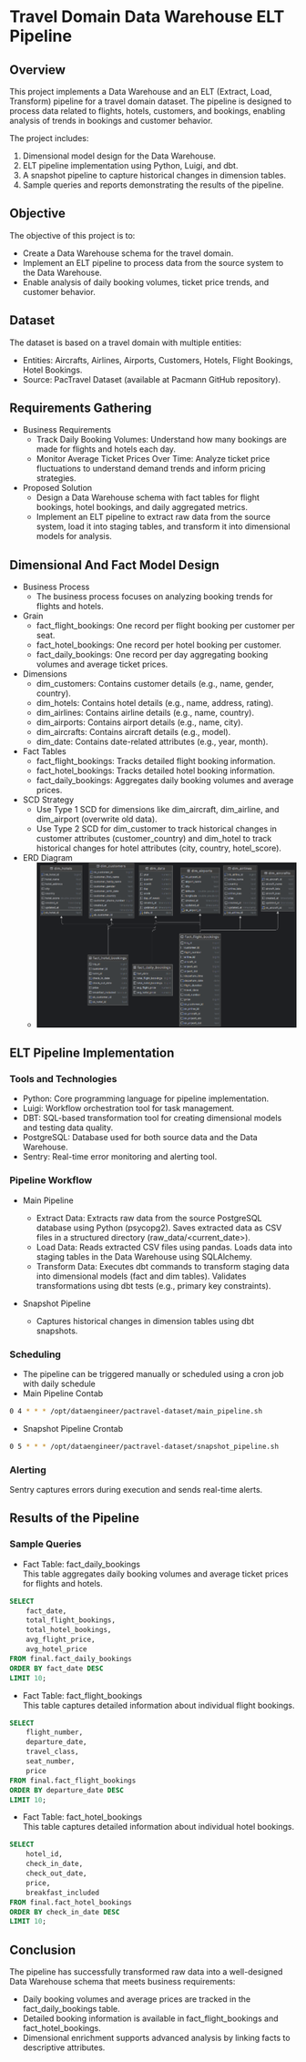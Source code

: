 # Travel Domain Data Warehouse ELT Pipeline
## Overview
This project implements a Data Warehouse and an ELT (Extract, Load, Transform) pipeline for a travel domain dataset. The pipeline is designed to process data related to flights, hotels, customers, and bookings, enabling analysis of trends in bookings and customer behavior.

The project includes:
1. Dimensional model design for the Data Warehouse.
2. ELT pipeline implementation using Python, Luigi, and dbt.
3. A snapshot pipeline to capture historical changes in dimension tables.
4. Sample queries and reports demonstrating the results of the pipeline.

## Objective
The objective of this project is to:
- Create a Data Warehouse schema for the travel domain.
- Implement an ELT pipeline to process data from the source system to the Data Warehouse.
- Enable analysis of daily booking volumes, ticket price trends, and customer behavior.

## Dataset
The dataset is based on a travel domain with multiple entities:
- Entities: Aircrafts, Airlines, Airports, Customers, Hotels, Flight      Bookings, Hotel Bookings.
- Source: PacTravel Dataset (available at Pacmann GitHub repository).

## Requirements Gathering
- Business Requirements
  - Track Daily Booking Volumes:
    Understand how many bookings are made for flights and hotels each day.
  - Monitor Average Ticket Prices Over Time:
    Analyze ticket price fluctuations to understand demand trends and inform pricing strategies.
- Proposed Solution
  - Design a Data Warehouse schema with fact tables for flight bookings, hotel bookings, and daily aggregated metrics.
  - Implement an ELT pipeline to extract raw data from the source system, load it into staging tables, and transform it into dimensional models for analysis.

## Dimensional And Fact Model Design
- Business Process
    - The business process focuses on analyzing booking trends for flights and hotels.
- Grain
  - fact_flight_bookings: One record per flight booking per customer per  seat.
  - fact_hotel_bookings: One record per hotel booking per customer.
  - fact_daily_bookings: One record per day aggregating booking volumes and average ticket prices.
- Dimensions
  - dim_customers: Contains customer details (e.g., name, gender, country).
  - dim_hotels: Contains hotel details (e.g., name, address, rating).
  - dim_airlines: Contains airline details (e.g., name, country).
  - dim_airports: Contains airport details (e.g., name, city).
  - dim_aircrafts: Contains aircraft details (e.g., model).
  - dim_date: Contains date-related attributes (e.g., year, month).
- Fact Tables
  - fact_flight_bookings: Tracks detailed flight booking information.
  - fact_hotel_bookings: Tracks detailed hotel booking information.
  - fact_daily_bookings: Aggregates daily booking volumes and average prices.
- SCD Strategy
  - Use Type 1 SCD for dimensions like dim_aircraft, dim_airline, and dim_airport (overwrite old data).
  - Use Type 2 SCD for dim_customer to track historical changes in customer attributes (customer_country) and dim_hotel to track historical changes for hotel attributes (city, country, hotel_score).
- ERD Diagram
  - ![ezcv logo](https://raw.githubusercontent.com/fachrianlr/pactravel/master/assets/erd.png)


## ELT Pipeline Implementation
### Tools and Technologies
- Python: Core programming language for pipeline implementation.
- Luigi: Workflow orchestration tool for task management.
- DBT: SQL-based transformation tool for creating dimensional models and testing data quality.
- PostgreSQL: Database used for both source data and the Data Warehouse.
- Sentry: Real-time error monitoring and alerting tool.

### Pipeline Workflow
- Main Pipeline
  - Extract Data:
  Extracts raw data from the source PostgreSQL database using Python (psycopg2).
  Saves extracted data as CSV files in a structured directory (raw_data/<current_date>).
  - Load Data:
  Reads extracted CSV files using pandas.
  Loads data into staging tables in the Data Warehouse using SQLAlchemy.
  - Transform Data:
  Executes dbt commands to transform staging data into dimensional models (fact and dim tables).
  Validates transformations using dbt tests (e.g., primary key constraints).

- Snapshot Pipeline
  - Captures historical changes in dimension tables using dbt snapshots.

### Scheduling
- The pipeline can be triggered manually or scheduled using a cron job with daily schedule
- Main Pipeline Contab
```bash
0 4 * * * /opt/dataengineer/pactravel-dataset/main_pipeline.sh
```
- Snapshot Pipeline Crontab
```bash
0 5 * * * /opt/dataengineer/pactravel-dataset/snapshot_pipeline.sh
```

### Alerting
Sentry captures errors during execution and sends real-time alerts.

## Results of the Pipeline
### Sample Queries
- Fact Table: fact_daily_bookings <br>
  This table aggregates daily booking volumes and average ticket prices for flights and hotels.

```sql
SELECT 
    fact_date, 
    total_flight_bookings, 
    total_hotel_bookings, 
    avg_flight_price, 
    avg_hotel_price
FROM final.fact_daily_bookings
ORDER BY fact_date DESC
LIMIT 10;
```
- Fact Table: fact_flight_bookings <br>
This table captures detailed information about individual flight bookings.
```sql
SELECT 
    flight_number, 
    departure_date, 
    travel_class, 
    seat_number, 
    price
FROM final.fact_flight_bookings
ORDER BY departure_date DESC
LIMIT 10;
```
- Fact Table: fact_hotel_bookings <br>
This table captures detailed information about individual hotel bookings.
```sql
SELECT
    hotel_id,
    check_in_date,
    check_out_date,
    price,
    breakfast_included
FROM final.fact_hotel_bookings
ORDER BY check_in_date DESC
LIMIT 10;
```
## Conclusion
The pipeline has successfully transformed raw data into a well-designed Data Warehouse schema that meets business requirements:
- Daily booking volumes and average prices are tracked in the fact_daily_bookings table.
- Detailed booking information is available in fact_flight_bookings and fact_hotel_bookings.
- Dimensional enrichment supports advanced analysis by linking facts to descriptive attributes.
